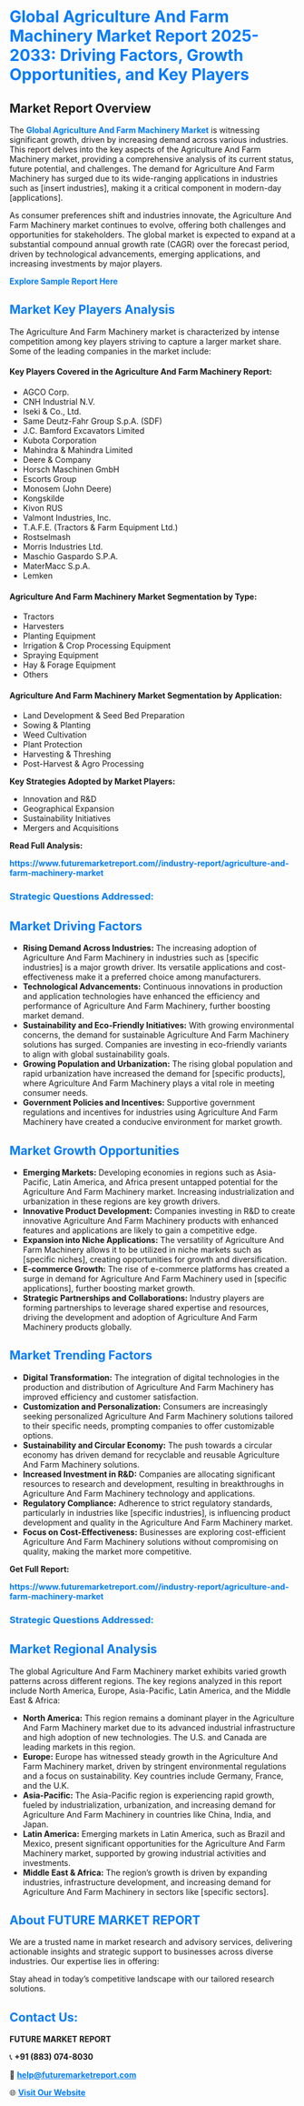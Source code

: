 <h1 style="color: #007BFF;">Global Agriculture And Farm Machinery Market Report 2025-2033: Driving Factors, Growth Opportunities, and Key Players</h1>

<section id="overview">
<h2>Market Report Overview</h2>
<p>The <a href="https://www.futuremarketreport.com//industry-report/agriculture-and-farm-machinery-market" style="color: #007BFF; text-decoration: none;"><strong>Global Agriculture And Farm Machinery Market</strong></a> is witnessing significant growth, driven by increasing demand across various industries. This report delves into the key aspects of the Agriculture And Farm Machinery market, providing a comprehensive analysis of its current status, future potential, and challenges. The demand for Agriculture And Farm Machinery has surged due to its wide-ranging applications in industries such as [insert industries], making it a critical component in modern-day [applications].</p>
<p>As consumer preferences shift and industries innovate, the Agriculture And Farm Machinery market continues to evolve, offering both challenges and opportunities for stakeholders. The global market is expected to expand at a substantial compound annual growth rate (CAGR) over the forecast period, driven by technological advancements, emerging applications, and increasing investments by major players.</p>
</section>

<section id="overview">
<p><a href="https://www.futuremarketreport.com//request-sample/reportId=45835" style="color: #007BFF; text-decoration: none;"><strong>Explore Sample Report Here</strong></a></p>
</section>

<section id="key-players">
<h2 style="color: #007BFF;">Market Key Players Analysis</h2>
<p>The Agriculture And Farm Machinery market is characterized by intense competition among key players striving to capture a larger market share. Some of the leading companies in the market include:</p>
<h4>Key Players Covered in the Agriculture And Farm Machinery Report:</h4>
<ul><li>AGCO Corp.</li><li>CNH Industrial N.V.</li><li>Iseki &amp; Co., Ltd.</li><li>Same Deutz-Fahr Group S.p.A. (SDF)</li><li>J.C. Bamford Excavators Limited</li><li>Kubota Corporation</li><li>Mahindra &amp; Mahindra Limited</li><li>Deere &amp; Company</li><li>Horsch Maschinen GmbH</li><li>Escorts Group</li><li>Monosem (John Deere)</li><li>Kongskilde</li><li>Kivon RUS</li><li>Valmont Industries, Inc.</li><li>T.A.F.E. (Tractors &amp; Farm Equipment Ltd.)</li><li>Rostselmash</li><li>Morris Industries Ltd.</li><li>Maschio Gaspardo S.P.A.</li><li>MaterMacc S.p.A.</li><li>Lemken</li></ul>
<h4>Agriculture And Farm Machinery Market Segmentation by Type:</h4>
<ul><li>Tractors</li><li>Harvesters</li><li>Planting Equipment</li><li>Irrigation &amp; Crop Processing Equipment</li><li>Spraying Equipment</li><li>Hay &amp; Forage Equipment</li><li>Others</li></ul>

<h4>Agriculture And Farm Machinery Market Segmentation by Application:</h4>
<ul><li>Land Development &amp; Seed Bed Preparation</li><li>Sowing &amp; Planting</li><li>Weed Cultivation</li><li>Plant Protection</li><li>Harvesting &amp; Threshing</li><li>Post-Harvest &amp; Agro Processing</li></ul>
<p><strong>Key Strategies Adopted by Market Players:</strong></p>
<ul>
<li>Innovation and R&D</li>
<li>Geographical Expansion</li>
<li>Sustainability Initiatives</li>
<li>Mergers and Acquisitions</li>
</ul>
</section>

<section>
<p><strong>Read Full Analysis: </strong></p><a href="https://www.futuremarketreport.com//industry-report/agriculture-and-farm-machinery-market" style="color: #007BFF; text-decoration: none;"><strong>https://www.futuremarketreport.com//industry-report/agriculture-and-farm-machinery-market</strong></a>
<h3 style="color: #007BFF;">Strategic Questions Addressed:</h3>
</section>

<section id="driving-factors">
<h2 style="color: #007BFF;">Market Driving Factors</h2>
<ul>
<li><strong>Rising Demand Across Industries:</strong> The increasing adoption of Agriculture And Farm Machinery in industries such as [specific industries] is a major growth driver. Its versatile applications and cost-effectiveness make it a preferred choice among manufacturers.</li>
<li><strong>Technological Advancements:</strong> Continuous innovations in production and application technologies have enhanced the efficiency and performance of Agriculture And Farm Machinery, further boosting market demand.</li>
<li><strong>Sustainability and Eco-Friendly Initiatives:</strong> With growing environmental concerns, the demand for sustainable Agriculture And Farm Machinery solutions has surged. Companies are investing in eco-friendly variants to align with global sustainability goals.</li>
<li><strong>Growing Population and Urbanization:</strong> The rising global population and rapid urbanization have increased the demand for [specific products], where Agriculture And Farm Machinery plays a vital role in meeting consumer needs.</li>
<li><strong>Government Policies and Incentives:</strong> Supportive government regulations and incentives for industries using Agriculture And Farm Machinery have created a conducive environment for market growth.</li>
</ul>
</section>

<section id="growth-opportunities">
<h2 style="color: #007BFF;">Market Growth Opportunities</h2>
<ul>
<li><strong>Emerging Markets:</strong> Developing economies in regions such as Asia-Pacific, Latin America, and Africa present untapped potential for the Agriculture And Farm Machinery market. Increasing industrialization and urbanization in these regions are key growth drivers.</li>
<li><strong>Innovative Product Development:</strong> Companies investing in R&D to create innovative Agriculture And Farm Machinery products with enhanced features and applications are likely to gain a competitive edge.</li>
<li><strong>Expansion into Niche Applications:</strong> The versatility of Agriculture And Farm Machinery allows it to be utilized in niche markets such as [specific niches], creating opportunities for growth and diversification.</li>
<li><strong>E-commerce Growth:</strong> The rise of e-commerce platforms has created a surge in demand for Agriculture And Farm Machinery used in [specific applications], further boosting market growth.</li>
<li><strong>Strategic Partnerships and Collaborations:</strong> Industry players are forming partnerships to leverage shared expertise and resources, driving the development and adoption of Agriculture And Farm Machinery products globally.</li>
</ul>
</section>

<section id="trending-factors">
<h2 style="color: #007BFF;">Market Trending Factors</h2>
<ul>
<li><strong>Digital Transformation:</strong> The integration of digital technologies in the production and distribution of Agriculture And Farm Machinery has improved efficiency and customer satisfaction.</li>
<li><strong>Customization and Personalization:</strong> Consumers are increasingly seeking personalized Agriculture And Farm Machinery solutions tailored to their specific needs, prompting companies to offer customizable options.</li>
<li><strong>Sustainability and Circular Economy:</strong> The push towards a circular economy has driven demand for recyclable and reusable Agriculture And Farm Machinery solutions.</li>
<li><strong>Increased Investment in R&D:</strong> Companies are allocating significant resources to research and development, resulting in breakthroughs in Agriculture And Farm Machinery technology and applications.</li>
<li><strong>Regulatory Compliance:</strong> Adherence to strict regulatory standards, particularly in industries like [specific industries], is influencing product development and quality in the Agriculture And Farm Machinery market.</li>
<li><strong>Focus on Cost-Effectiveness:</strong> Businesses are exploring cost-efficient Agriculture And Farm Machinery solutions without compromising on quality, making the market more competitive.</li>
</ul>
</section>

<section>
<p><strong>Get Full Report: </strong></p><a href="https://www.futuremarketreport.com//industry-report/agriculture-and-farm-machinery-market" style="color: #007BFF; text-decoration: none;"><strong>https://www.futuremarketreport.com//industry-report/agriculture-and-farm-machinery-market</strong></a>
<h3 style="color: #007BFF;">Strategic Questions Addressed:</h3>
</section>


<section id="regional-analysis">
<h2 style="color: #007BFF;">Market Regional Analysis</h2>
<p>The global Agriculture And Farm Machinery market exhibits varied growth patterns across different regions. The key regions analyzed in this report include North America, Europe, Asia-Pacific, Latin America, and the Middle East & Africa:</p>
<ul>
<li><strong>North America:</strong> This region remains a dominant player in the Agriculture And Farm Machinery market due to its advanced industrial infrastructure and high adoption of new technologies. The U.S. and Canada are leading markets in this region.</li>
<li><strong>Europe:</strong> Europe has witnessed steady growth in the Agriculture And Farm Machinery market, driven by stringent environmental regulations and a focus on sustainability. Key countries include Germany, France, and the U.K.</li>
<li><strong>Asia-Pacific:</strong> The Asia-Pacific region is experiencing rapid growth, fueled by industrialization, urbanization, and increasing demand for Agriculture And Farm Machinery in countries like China, India, and Japan.</li>
<li><strong>Latin America:</strong> Emerging markets in Latin America, such as Brazil and Mexico, present significant opportunities for the Agriculture And Farm Machinery market, supported by growing industrial activities and investments.</li>
<li><strong>Middle East & Africa:</strong> The region’s growth is driven by expanding industries, infrastructure development, and increasing demand for Agriculture And Farm Machinery in sectors like [specific sectors].</li>
</ul>
</section>

<footer>
<h2 style="color: #007BFF;">About FUTURE MARKET REPORT</h2>
<p>We are a trusted name in market research and advisory services, delivering actionable insights and strategic support to businesses across diverse industries. Our expertise lies in offering:</p>

<p>Stay ahead in today’s competitive landscape with our tailored research solutions.</p>

<h2 style="color: #007BFF;">Contact Us:</h2>
<p><strong>FUTURE MARKET REPORT</strong></p>
<p>📞 <strong>+91 (883) 074-8030</strong></p>
<p>📧 <strong><a href="mailto:help@futuremarketreport.com" style="color: #007BFF;">help@futuremarketreport.com</a></strong></p>
<p>🌐 <strong><a href="https://www.futuremarketreport.com/" style="color: #007BFF;">Visit Our Website</a></strong></p>
</footer>
